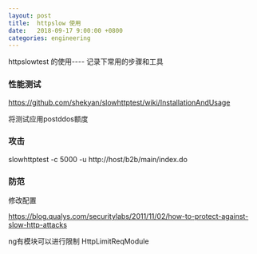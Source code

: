 ```yaml
---
layout: post
title:  httpslow 使用
date:   2018-09-17 9:00:00 +0800
categories: engineering
---
```

httpslowtest 的使用---- 记录下常用的步骤和工具
### 性能测试

https://github.com/shekyan/slowhttptest/wiki/InstallationAndUsage

将测试应用postddos额度

### 攻击
slowhttptest -c 5000 -u http://host/b2b/main/index.do

### 防范

修改配置

https://blog.qualys.com/securitylabs/2011/11/02/how-to-protect-against-slow-http-attacks

ng有模块可以进行限制 HttpLimitReqModule
